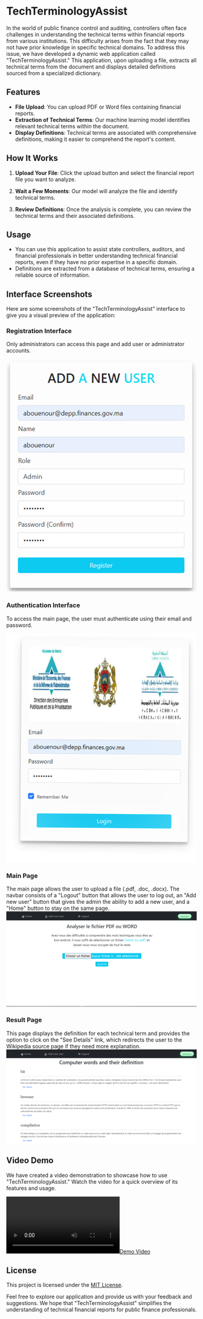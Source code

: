 ﻿# TechTerminologyAssist

In the world of public finance control and auditing, controllers often face challenges in understanding the technical terms within financial reports from various institutions. This difficulty arises from the fact that they may not have prior knowledge in specific technical domains. To address this issue, we have developed a dynamic web application called "TechTerminologyAssist." This application, upon uploading a file, extracts all technical terms from the document and displays detailed definitions sourced from a specialized dictionary.

## Features

- **File Upload**: You can upload PDF or Word files containing financial reports.
- **Extraction of Technical Terms**: Our machine learning model identifies relevant technical terms within the document.
- **Display Definitions**: Technical terms are associated with comprehensive definitions, making it easier to comprehend the report's content.

## How It Works

1. **Upload Your File**: Click the upload button and select the financial report file you want to analyze.

2. **Wait a Few Moments**: Our model will analyze the file and identify technical terms.

3. **Review Definitions**: Once the analysis is complete, you can review the technical terms and their associated definitions.

## Usage

- You can use this application to assist state controllers, auditors, and financial professionals in better understanding technical financial reports, even if they have no prior expertise in a specific domain.
- Definitions are extracted from a database of technical terms, ensuring a reliable source of information.

## Interface Screenshots

Here are some screenshots of the "TechTerminologyAssist" interface to give you a visual preview of the application:
###  Registration Interface
Only administrators can access this page and add user or administrator accounts.

![Screenshot 1](./images/register.png)
### Authentication Interface
To access the main page, the user must authenticate using their email and password.

![Screenshot 2](/images/login.png)

### Main Page
The main page allows the user to upload a file (.pdf, .doc, .docx). The navbar consists of a "Logout" button that allows the user to log out, an "Add new user" button that gives the admin the ability to add a new user, and a "Home" button to stay on the same page.
![Screenshot 3](/images/pagepage.png)
### Result Page
This page displays the definition for each technical term and provides the option to click on the "See Details" link, which redirects the user to the Wikipedia source page if they need more explanation.
![Screenshot 3](/images/result.png)

## Video Demo

We have created a video demonstration to showcase how to use "TechTerminologyAssist." Watch the video for a quick overview of its features and usage.

[![Demo Video](./images//VE%20Project%20992.mp4)](./images//VE%20Project%20992.mp4)

## License

This project is licensed under the [MIT License](LICENSE.txt).

Feel free to explore our application and provide us with your feedback and suggestions. We hope that "TechTerminologyAssist" simplifies the understanding of technical financial reports for public finance professionals.



